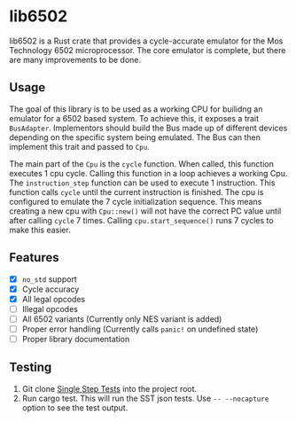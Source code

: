 # lib6502

lib6502 is a Rust crate that provides a cycle-accurate emulator for the Mos Technology 6502 microprocessor. The core emulator is complete, but there are many improvements to be done.

## Usage

The goal of this library is to be used as a working CPU for builidng an emulator for a 6502 based system. To achieve this, it exposes a trait `BusAdapter`. Implementors should build the Bus made up of different devices depending on the specific system being emulated. The Bus can then implement this trait and passed to `Cpu`.

The main part of the `Cpu` is the `cycle` function. When called, this function executes 1 cpu cycle. Calling this function in a loop achieves a working Cpu. The `instruction_step` function can be used to execute 1 instruction. This function calls `cycle` until the current instruction is finished. The cpu is configured to emulate the 7 cycle initialization sequence. This means creating a new cpu with `Cpu::new()` will not have the correct PC value until after calling `cycle` 7 times. Calling `cpu.start_sequence()` runs 7 cycles to make this easier.

## Features

- [X] `no_std` support
- [X] Cycle accuracy
- [X] All legal opcodes
- [ ] Illegal opcodes
- [ ] All 6502 variants (Currently only NES variant is added)
- [ ] Proper error handling (Currently calls `panic!` on undefined state)
- [ ] Proper library documentation 

## Testing

1. Git clone [Single Step Tests](https://github.com/SingleStepTests/65x02.git) into the project root.
2. Run cargo test. This will run the SST json tests. Use `-- --nocapture` option to see the test output.
